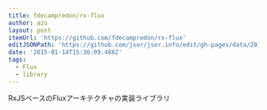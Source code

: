 ```yaml
---
title: fdecampredon/rx-flux
author: azu
layout: post
itemUrl: 'https://github.com/fdecampredon/rx-flux'
editJSONPath: 'https://github.com/jser/jser.info/edit/gh-pages/data/2015/01/index.json'
date: '2015-01-14T15:36:09.486Z'
tags:
  - Flux
  - library
---
```

RxJSベースのFluxアーキテクチャの実装ライブラリ
